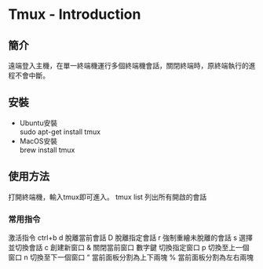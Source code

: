 # Tmux - Introduction  
## 簡介
遠端登入主機，在單一終端機運行多個終端機會話，關閉終端時，原終端執行的進程不會中斷。
## 安裝
- Ubuntu安裝  
sudo apt-get install tmux
- MacOS安裝  
brew install tmux  
## 使用方法  
打開終端機，輸入tmux即可進入。
tmux list 列出所有開啟的會話
### 常用指令
激活指令 ctrl+b
d 脫離當前會話
D 脫離指定會話
r 強制重繪未脫離的會話
s 選擇並切換會話
c 創建新窗口
& 關閉當前窗口
數字鍵 切換指定窗口
p 切換至上一個窗口
n 切換至下一個窗口
“ 當前面板分割為上下兩塊
% 當前面板分割為左右兩塊